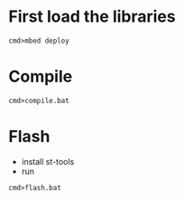 # First load the libraries
`cmd>mbed deploy`

# Compile
`cmd>compile.bat`

# Flash
* install st-tools
* run

`cmd>flash.bat`


